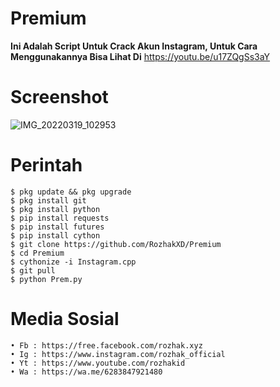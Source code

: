 # Premium

**Ini Adalah Script Untuk Crack Akun Instagram, Untuk Cara Menggunakannya Bisa Lihat Di** https://youtu.be/u17ZQgSs3aY

# Screenshot
![IMG_20220319_102953](https://user-images.githubusercontent.com/65714340/159227410-afdbb075-da8a-4c12-ae28-64efc6e1c22b.jpg)

# Perintah
    $ pkg update && pkg upgrade
    $ pkg install git
    $ pkg install python
    $ pip install requests
    $ pip install futures
    $ pip install cython
    $ git clone https://github.com/RozhakXD/Premium
    $ cd Premium
    $ cythonize -i Instagram.cpp
    $ git pull
    $ python Prem.py
# Media Sosial
    • Fb : https://free.facebook.com/rozhak.xyz
    • Ig : https://www.instagram.com/rozhak_official
    • Yt : https://www.youtube.com/rozhakid
    • Wa : https://wa.me/6283847921480
